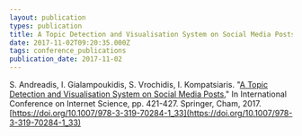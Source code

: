 ```yaml
---
layout: publication
types: publication
title: A Topic Detection and Visualisation System on Social Media Posts.
date: 2017-11-02T09:20:35.000Z
tags: conference_publications
publication_date: 2017-11-02
---
```

S. Andreadis, I. Gialampoukidis, S. Vrochidis, I. Kompatsiaris. "[A Topic Detection and Visualisation System on Social Media Posts.](https://www.researchgate.net/publication/320761971_A_Topic_Detection_and_Visualisation_System_on_Social_Media_Posts)" In International Conference on Internet Science, pp. 421-427. Springer, Cham, 2017. [https://doi.org/10.1007/978-3-319-70284-1_33](https://doi.org/10.1007/978-3-319-70284-1_33)